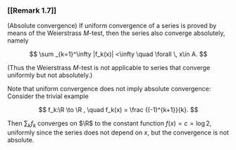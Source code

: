 ### [[Remark 1.7]]

(Absolute convergence) If uniform convergence of a series is proved by means of the Weierstrass $M$-test, then the series also converge absolutely, namely

$$ \sum _{k=1}^\infty |f_k(x)| <\infty \quad \forall \, x\in A. $$

(Thus the Weierstrass $M$-test is not applicable to series that converge uniformly but not absolutely.)

Note that uniform convergence does not imply absolute convergence: Consider the trivial example

$$ f_k:\R \to \R , \quad f_k(x) = \frac {(-1)^{k+1}}{k}. $$

Then $\sum _k f_k$ converges on $\R$ to the constant function $f(x)=c=\log 2$, uniformly since the series does not depend on $x$, but the convergence is not absolute.